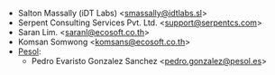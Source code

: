 - Salton Massally (iDT Labs) \<<smassally@idtlabs.sl>\>
- Serpent Consulting Services Pvt. Ltd. \<<support@serpentcs.com>\>
- Saran Lim. \<<saranl@ecosoft.co.th>\>
- Komsan Somwong \<<komsans@ecosoft.co.th>\>
- [Pesol](https://www.pesol.es):
  - Pedro Evaristo Gonzalez Sanchez \<<pedro.gonzalez@pesol.es>\>
